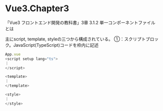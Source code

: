 # Vue3.Chapter3
「Vue3 フロントエンド開発の教科書」3章
3.1.2 単一コンポーネントファイルとは

主にscript, template, styleの三つから構成されている。
①：スクリプトブロック。JavaScript(TypeScript)コードを枠内に記述

```ts
App.vue
<script setup lang="ts">
｜
</script>

<template>
｜
</template>

<style>
｜
</style>
```
